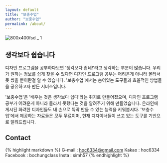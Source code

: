 ```yaml
---
layout: default
title: "보충수업"
author: "보충수업"
permalink: /about/
---
```

![800x400fsd _ 1](https://user-images.githubusercontent.com/42730616/44852723-f4ff9180-ac9e-11e8-9680-f254f708b0ef.png)

## 생각보다 쉽습니다
디자인 프로그램을 공부하다보면 '생각보다 쉽네!'라고 생각하는 부분이 많습니다. 우리가 원하는 정보를 쉽게 찾을 수 있다면 디자인 프로그램 공부는 어려운게 아니라 몰라서 못 썼을 뿐이란걸 알 수 있습니다. '보충수업'에서는 숨어있는 도구들과 효율적인 방법들을 공유하고자 만든 서비스입니다.

'보충수업'은 '배우는 것은 생각보다 쉽다'라는 취지로 만들어졌으며, 디자인 프로그램 공부가 어려운게 아니라 몰라서 못했다는 것을 알려주기 위해 만들었습니다. 온라인에 게시된 화려한 디자인들도 내 손으로 뚝딱 만들 수 있는 능력을 키워봅시다. '보충수업'에서 제공하는 자료들은 모두 무료이며, 현재 디자이너들이 쓰고 있는 도구를 기반으로 알려드립니다.

## Contact
{% highlight markdown %}
 G-mail : hoc6334@gmail.com
 Kakao : hoc6334
 Facebook : bochungclass
 Insta : simh57
{% endhighlight %}
